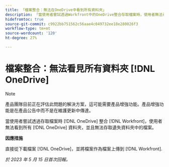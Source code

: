 ```yaml
---
title: 「檔案整合：無法在OneDrive中看到所有資料夾」
description: 「當使用者嘗試透過Workfront中的OneDrive整合存取檔案時，使用者無法看到所有OneDrive資料夾，也無法存取遺失資料夾中的檔案。」
hidefromtoc: true
source-git-commit: c9922bb751562c56aae4c049732ee18e280026f3
workflow-type: tm+mt
source-wordcount: '120'
ht-degree: 27%

---
```



# 檔案整合：無法看見所有資料夾 [!DNL OneDrive]

>[!NOTE]
>
>產品團隊目前正在評估此問題的解決方案，這可能需要產品增強功能。產品增強功能是在產品公告中而不是在維護更新中傳達。

當使用者嘗試透過存取檔案時 [!DNL OneDrive] 整合 [!DNL Workfront]，使用者無法看到所有 [!DNL OneDrive] 資料夾，並且無法存取遺失資料夾中的檔案。

**因應措施**

直接從下載檔案 [!DNL OneDrive]，並將檔案作為檔案上傳到 [!DNL Workfront].

_於 2023 年 5 月 15 日首次回報。_

